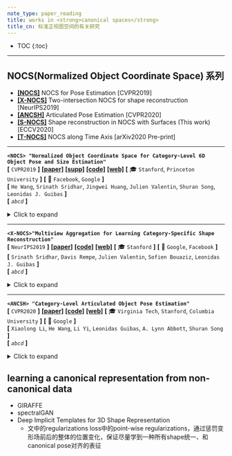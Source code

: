 ```yaml
---
note_type: paper_reading
title: works in <strong>canonical spaces</strong>
title_cn: 标准正视图空间的有关研究
---
```


* TOC
{:toc}

---

## NOCS(Normalized Object Coordinate Space) 系列

 - **[[NOCS]](https://geometry.stanford.edu/projects/NOCS_CVPR2019/)** NOCS for Pose Estimation [CVPR2019]
 - **[[X-NOCS]](https://geometry.stanford.edu/projects/xnocs/)** Two-intersection NOCS for shape reconstruction [NeurIPS2019]
 - **[[ANCSH]](https://articulated-pose.github.io/)** Articulated Pose Estimation [CVPR2020]
 - **[[S-NOCS]](https://geometry.stanford.edu/projects/pix2surf/)** Shape reconstruction in NOCS with Surfaces (This work) [ECCV2020]
 - **[[T-NOCS]](https://geometry.stanford.edu/projects/caspr/)** NOCS along Time Axis [arXiv2020 Pre-print]

---

**`<NOCS> "Normalized Object Coordinate Space for Category-Level 6D Object Pose and Size Estimation"`**  
**[** `CVPR2019` **]** **[[paper]](https://geometry.stanford.edu/projects/NOCS_CVPR2019/pub/NOCS_CVPR2019.pdf)** **[[supp]](https://geometry.stanford.edu/projects/NOCS_CVPR2019/pub/NOCS_CVPR2019_Supp.pdf)** **[[code]](https://github.com/hughw19/NOCS_CVPR2019)** **[[web]](https://geometry.stanford.edu/projects/NOCS_CVPR2019/)** **[** :mortar_board: `Stanford`, `Princeton University`  **]** **[** :office: `Facebook`, `Google` **]**  
**[**  `He Wang`, `Srinath Sridhar`, `Jingwei Huang`, `Julien Valentin`, `Shuran Song`, `Leonidas J. Guibas`  **]**  
**[** _`abcd`_ **]**  

<details markdown="1">
  <summary markdown="0">Click to expand</summary>

- **Motivation**

</details>

---

**`<X-NOCS>"Multiview Aggregation for Learning Category-Specific Shape Reconstruction"`**  
**[** `NeurIPS2019` **]** **[[paper]](https://geometry.stanford.edu/projects/xnocs/pub/xnocs.pdf)** **[[code]](https://github.com/drsrinathsridhar/xnocs/blob/master/README.md#2-download-the-datasets-see-below-for-details)** **[[web]](https://geometry.stanford.edu/projects/xnocs/)** **[** :mortar_board: `Stanford` **]** **[** :office: `Google`, `Facebook` **]**  
**[**  `Srinath Sridhar`, `Davis Rempe`, `Julien Valentin`, `Sofien Bouaziz`, `Leonidas J. Guibas`  **]**  
**[** _`abcd`_ **]**  

<details markdown="1">
  <summary markdown="0">Click to expand</summary>

- **Motivation**

</details>

---

**`<ANCSH> "Category-Level Articulated Object Pose Estimation"`**  
**[** `CVPR2020` **]** **[[paper]](https://articulated-pose.github.io/paper.pdf)** **[[code]](https://github.com/dragonlong/articulated-pose)** **[[web]](https://articulated-pose.github.io/)** **[** :mortar_board: `Virginia Tech`, `Stanford`, `Columbia University` **]** **[** :office: `Google` **]**  
**[**  `Xiaolong Li`, `He Wang`, `Li Yi`, `Leonidas Guibas`, `A. Lynn Abbott`, `Shuran Song`  **]**  
**[** _`abcd`_ **]**  

<details markdown="1">
  <summary markdown="0">Click to expand</summary>

- **Motivation**

</details>

## learning a canonical representation from non-canonical data

- GIRAFFE
- spectralGAN
- Deep Implicit Templates for 3D Shape Representation
  - 文中的regularizations loss中的point-wise regularizations，通过惩罚变形场前后的整体的位置变化，保证尽量学到一种所有shape统一、和canonical pose对齐的表征